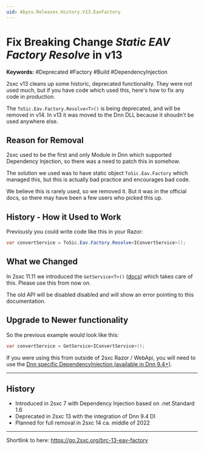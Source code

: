 ```yaml
---
uid: Abyss.Releases.History.V13.EavFactory
---
```


# Fix Breaking Change _Static EAV Factory Resolve_ in v13

**Keywords:** #Deprecated #Factory #Build #DependencyInjection

2sxc v13 cleans up some historic, deprecated functionality. They were not used much, but if you have code which used this, here's how to fix any code in production. 

The `ToSic.Eav.Factory.Resolve<T>()` is being deprecated, and will be removed in v14. In v13 it was moved to the Dnn DLL because it shoudn't be used anywhere else. 

## Reason for Removal

2sxc used to be the first and only Module in Dnn which supported Dependency Injection, so there was a need to patch this in somehow. 

The solution we used was to have static object `ToSic.Eav.Factory` which managed this, but this is actually bad practice and encourages bad code. 

We believe this is rarely used, so we removed it. But it was in the official docs, so there may have been a few users who picked this up.


## History - How it Used to Work

Previously you could write code like this in your Razor:

```csharp
var convertService = ToSic.Eav.Factory.Resolve<IConvertService>();
```

## What we Changed

In 2sxc 11.11 we introduced the `GetService<T>()` ([docs](xref:ToSic.Sxc.Code.IDynamicCode.GetService*)) which takes care of this.
Please use this from now on.

The old API will be disabled disabled and will show an error pointing to this documentation.


## Upgrade to Newer functionality

So the previous example would look like this:

```csharp
var convertService = GetService<IConvertService>();
```

If you were using this from outside of 2sxc Razor / WebApi, you will need to use the [Dnn specific DependencyInjection (available in Dnn 9.4+)](xref:NetCode.DependencyInjection.Dnn).

---

## History

* Introduced in 2sxc 7 with Dependency Injection based on .net Standard 1.6
* Deprecated in 2sxc 13 with the integration of Dnn 9.4 DI
* Planned for full removal in 2sxc 14 ca. middle of 2022

---

Shortlink to here: https://go.2sxc.org/brc-13-eav-factory